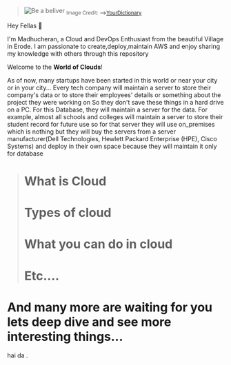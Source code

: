 >![Be a beliver](https://assets.ltkcontent.com/images/105492/30-Welcome-Quotes-That-Warm-Hearts-and-Open-Doors-1_24f365db7f.webp) <sub>Image Credit: **-->**[YourDictionary](https://www.yourdictionary.com/articles/welcome-quotes-warm-hearts) </sub>

Hey Fellas   🌟

I'm Madhucheran, a Cloud and DevOps Enthusiast from the beautiful Village in Erode. I am passionate to create,deploy,maintain AWS and enjoy sharing my knowledge with others through this repository

Welcome to the **World of Clouds**!

 As of now, many startups have been started in this world or near your city or in your city...
Every tech company will maintain a server to store their company's data or to store their employees' details or something about the project they were working on So they don't save these things in a hard drive on a PC. For this Database, they will maintain a server for the data. For example, almost all schools and colleges will maintain a server to store their student record for future use so for that server they will use on_premises which is nothing but they will buy the servers from a server manufacturer(Dell Technologies, Hewlett Packard Enterprise (HPE), Cisco Systems) and deploy in their own space because they will maintain it only for database

># What is Cloud
># Types of cloud
># What you can do in cloud
># Etc....

# And many more are waiting for you lets deep dive and see more interesting things...



hai da .
